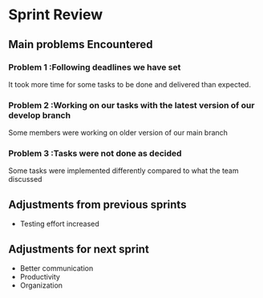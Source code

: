 # Sprint Review

## Main problems  Encountered

### Problem 1 :Following deadlines we have set  
It took more time for some tasks to be done and delivered than expected. 

### Problem 2 :Working on our tasks with the latest version of our develop branch  
Some members were working on older version of our main branch

### Problem 3 :Tasks were not done as decided  
Some tasks were implemented differently compared to what the team discussed

## Adjustments from previous sprints  
- Testing effort increased


## Adjustments for next sprint  
 - Better communication
 - Productivity
 - Organization

